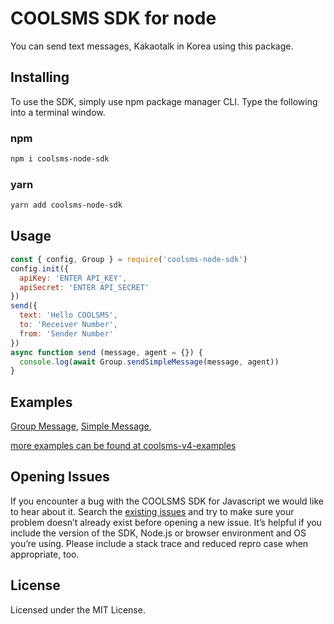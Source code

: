 # COOLSMS SDK for node
You can send text messages, Kakaotalk in Korea using this package.

## Installing
To use the SDK, simply use npm package manager CLI. Type the following into a terminal window.

### npm
```bash
npm i coolsms-node-sdk
```

### yarn
```bash
yarn add coolsms-node-sdk
```

## Usage

```javascript
const { config, Group } = require('coolsms-node-sdk')
config.init({
  apiKey: 'ENTER API_KEY',
  apiSecret: 'ENTER API_SECRET'
})
send({
  text: 'Hello COOLSMS',
  to: 'Receiver Number',
  from: 'Sender Number'
})
async function send (message, agent = {}) {
  console.log(await Group.sendSimpleMessage(message, agent))
}
```

## Examples

[Group Message](https://github.com/coolsms/coolsms-sdk-js-v4/blob/develop/example/groupMessage.js), 
[Simple Message](https://github.com/coolsms/coolsms-sdk-js-v4/blob/develop/example/simpleMessage.js),

[more examples can be found at coolsms-v4-examples](https://github.com/coolsms)
## Opening Issues

If you encounter a bug with the COOLSMS SDK for Javascript we would like to hear about it. Search the [existing issues](https://github.com/coolsms/coolsms-sdk-js-v4/issues) and try to make sure your problem doesn’t already exist before opening a new issue. It’s helpful if you include the version of the SDK, Node.js or browser environment and OS you’re using. Please include a stack trace and reduced repro case when appropriate, too.

## License

Licensed under the MIT License.
